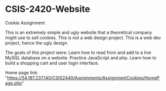 # CSIS-2420-Website
Cookie Assignment

This is an extremely simple and ugly website that a theoretical company might use to sell cookies.
This is not a web design project. This is a web dev project, hence the ugly design.

The goals of this project were: 
  Learn how to read from and add to a live MySQL database on a website. 
  Practice JavaScript and php.
  Learn how to build a shopping cart and user login interface.
  
Home page link: "https://54.187.237.140/CSIS2440/Assignments/AssignmentCookies/HomePage.php"
